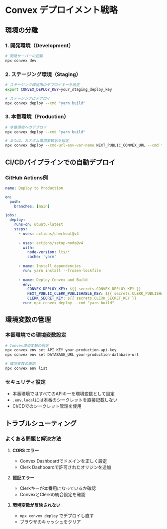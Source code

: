 # Convex デプロイメント戦略

## 環境の分離

### 1. 開発環境（Development）
```bash
# 開発サーバーの起動
npx convex dev
```

### 2. ステージング環境（Staging）
```bash
# ステージング環境用のデプロイキーを設定
export CONVEX_DEPLOY_KEY=your_staging_deploy_key

# ステージングにデプロイ
npx convex deploy --cmd "yarn build"
```

### 3. 本番環境（Production）
```bash
# 本番環境へのデプロイ
npx convex deploy --cmd "yarn build"

# または、カスタム環境変数名を指定
npx convex deploy --cmd-url-env-var-name NEXT_PUBLIC_CONVEX_URL --cmd "yarn build"
```

## CI/CDパイプラインでの自動デプロイ

### GitHub Actions例
```yaml
name: Deploy to Production

on:
  push:
    branches: [main]

jobs:
  deploy:
    runs-on: ubuntu-latest
    steps:
      - uses: actions/checkout@v4
      
      - uses: actions/setup-node@v4
        with:
          node-version: lts/*
          cache: 'yarn'
          
      - name: Install dependencies
        run: yarn install --frozen-lockfile
        
      - name: Deploy Convex and Build
        env:
          CONVEX_DEPLOY_KEY: ${{ secrets.CONVEX_DEPLOY_KEY }}
          NEXT_PUBLIC_CLERK_PUBLISHABLE_KEY: ${{ secrets.CLERK_PUBLISHABLE_KEY }}
          CLERK_SECRET_KEY: ${{ secrets.CLERK_SECRET_KEY }}
        run: npx convex deploy --cmd "yarn build"
```

## 環境変数の管理

### 本番環境での環境変数設定
```bash
# Convex環境変数の設定
npx convex env set API_KEY your-production-api-key
npx convex env set DATABASE_URL your-production-database-url

# 環境変数の確認
npx convex env list
```

### セキュリティ設定
- 本番環境ではすべてのAPIキーを環境変数として設定
- `.env.local`には本番のシークレットを直接記載しない
- CI/CDでのシークレット管理を使用

## トラブルシューティング

### よくある問題と解決方法

1. **CORS エラー**
   - Convex Dashboardでドメインを正しく設定
   - Clerk Dashboardで許可されたオリジンを追加

2. **認証エラー**
   - Clerkキーが本番用になっているか確認
   - ConvexとClerkの統合設定を確認

3. **環境変数が反映されない**
   - `npx convex deploy` でデプロイし直す
   - ブラウザのキャッシュをクリア